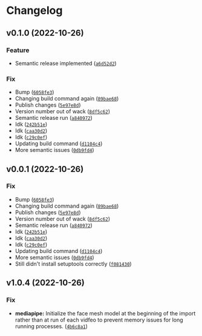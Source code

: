# Changelog

<!--next-version-placeholder-->

## v0.1.0 (2022-10-26)
### Feature
* Semantic release implemented ([`a6d52d2`](https://source.presagesecurity.com/presage/developers/presage_physiology_preprocessing/-/commit/a6d52d21c2043aebabb4d3598ec857bd5e6d0f8f))

### Fix
* Bump ([`6058fe3`](https://source.presagesecurity.com/presage/developers/presage_physiology_preprocessing/-/commit/6058fe34854f85d7599f9f8246953346de47216b))
* Changing build command again ([`89bae68`](https://source.presagesecurity.com/presage/developers/presage_physiology_preprocessing/-/commit/89bae68e05679a16e27eaf232ea0673b82b1fff9))
* Publish changes ([`5e97e8d`](https://source.presagesecurity.com/presage/developers/presage_physiology_preprocessing/-/commit/5e97e8dccf94148bfe825a4d76ac7a74a9e9d96a))
* Version number out of wack ([`8df5c62`](https://source.presagesecurity.com/presage/developers/presage_physiology_preprocessing/-/commit/8df5c627bf946308773e569ef8396b030b86ffd7))
* Semantic release run ([`a840972`](https://source.presagesecurity.com/presage/developers/presage_physiology_preprocessing/-/commit/a8409722d87e2818dd1c341aa4d7d63cc83ff017))
* Idk ([`242b51e`](https://source.presagesecurity.com/presage/developers/presage_physiology_preprocessing/-/commit/242b51ee31bada0c99bd20030f52a5cbe8bd79e8))
* Idk ([`caa30d2`](https://source.presagesecurity.com/presage/developers/presage_physiology_preprocessing/-/commit/caa30d247c2cb35558eeb9d73697cf1ce78cd0ec))
* Idk ([`c29c0ef`](https://source.presagesecurity.com/presage/developers/presage_physiology_preprocessing/-/commit/c29c0ef57a9fd0cb47741a39e94c6344044a6957))
* Updating build command ([`d1104c4`](https://source.presagesecurity.com/presage/developers/presage_physiology_preprocessing/-/commit/d1104c4e89e6b459e5f817979d4941f09a069943))
* More semantic issues ([`0db9fd4`](https://source.presagesecurity.com/presage/developers/presage_physiology_preprocessing/-/commit/0db9fd40a3551987196ee00d6f7c63992f9a06d5))

## v0.0.1 (2022-10-26)
### Fix
* Bump ([`6058fe3`](https://source.presagesecurity.com/presage/developers/presage_physiology_preprocessing/-/commit/6058fe34854f85d7599f9f8246953346de47216b))
* Changing build command again ([`89bae68`](https://source.presagesecurity.com/presage/developers/presage_physiology_preprocessing/-/commit/89bae68e05679a16e27eaf232ea0673b82b1fff9))
* Publish changes ([`5e97e8d`](https://source.presagesecurity.com/presage/developers/presage_physiology_preprocessing/-/commit/5e97e8dccf94148bfe825a4d76ac7a74a9e9d96a))
* Version number out of wack ([`8df5c62`](https://source.presagesecurity.com/presage/developers/presage_physiology_preprocessing/-/commit/8df5c627bf946308773e569ef8396b030b86ffd7))
* Semantic release run ([`a840972`](https://source.presagesecurity.com/presage/developers/presage_physiology_preprocessing/-/commit/a8409722d87e2818dd1c341aa4d7d63cc83ff017))
* Idk ([`242b51e`](https://source.presagesecurity.com/presage/developers/presage_physiology_preprocessing/-/commit/242b51ee31bada0c99bd20030f52a5cbe8bd79e8))
* Idk ([`caa30d2`](https://source.presagesecurity.com/presage/developers/presage_physiology_preprocessing/-/commit/caa30d247c2cb35558eeb9d73697cf1ce78cd0ec))
* Idk ([`c29c0ef`](https://source.presagesecurity.com/presage/developers/presage_physiology_preprocessing/-/commit/c29c0ef57a9fd0cb47741a39e94c6344044a6957))
* Updating build command ([`d1104c4`](https://source.presagesecurity.com/presage/developers/presage_physiology_preprocessing/-/commit/d1104c4e89e6b459e5f817979d4941f09a069943))
* More semantic issues ([`0db9fd4`](https://source.presagesecurity.com/presage/developers/presage_physiology_preprocessing/-/commit/0db9fd40a3551987196ee00d6f7c63992f9a06d5))
* Still didn't install setuptools correctly ([`f081430`](https://source.presagesecurity.com/presage/developers/presage_physiology_preprocessing/-/commit/f081430c837fdc352c4c99de8c3a34897b4e2b96))

## v1.0.4 (2022-10-26)
### Fix
* **mediapipe:** Initialize the face mesh model at the beginning of the import rather than at run of each vidfeo to prevent memory issues for long running processes. ([`4b6c8a1`](https://source.presagesecurity.com/presage/developers/presage_physiology_preprocessing/-/commit/4b6c8a1719fe6b8e5f5416221ebeed448ae7525e))
